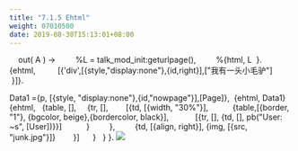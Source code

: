```yaml
---
title: "7.1.5 Ehtml"
weight: 07010500
date: 2019-08-30T15:13:01+08:00
---
```

<erl>
    out( A ) ->
        %L = talk_mod_init:geturlpage(),
        %{html, L  }.
        {ehtml,
         [{'div',[{style,"display:none"},{id,right}],["我有一头小毛驴"]
         }]}.
</erl>

Data1 ={p, [{style, "display:none"},{id,"nowpage"}],[Page]},
 {ehtml, Data1}
{ehtml,
  {table, [],
    {tr, [],
       [{td, [{width, "30%"}],
          {table,[{border, "1"}, {bgcolor, beige},{bordercolor, black}],
           [{tr, [], {td, [], pb("User: ~s", [User])}}]
          }
        },
        {td, [{align, right}], {img, [{src, "junk.jpg"}]}
       }]
     }
  }
}.
![](images/screenshot_1527428652492.png)
